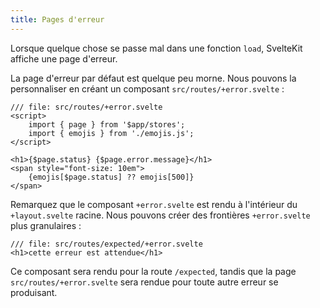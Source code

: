 ```yaml
---
title: Pages d'erreur
---
```


Lorsque quelque chose se passe mal dans une fonction `load`, SvelteKit affiche une page d'erreur.

La page d'erreur par défaut est quelque peu morne. Nous pouvons la personnaliser en créant un composant `src/routes/+error.svelte` :

```svelte
/// file: src/routes/+error.svelte
<script>
	import { page } from '$app/stores';
	import { emojis } from './emojis.js';
</script>

<h1>{$page.status} {$page.error.message}</h1>
<span style="font-size: 10em">
	{emojis[$page.status] ?? emojis[500]}
</span>
```

Remarquez que le composant `+error.svelte` est rendu à l'intérieur du `+layout.svelte` racine. Nous pouvons créer des frontières `+error.svelte` plus granulaires :

```svelte
/// file: src/routes/expected/+error.svelte
<h1>cette erreur est attendue</h1>
```

Ce composant sera rendu pour la route `/expected`, tandis que la page `src/routes/+error.svelte` sera rendue pour toute autre erreur se produisant.
